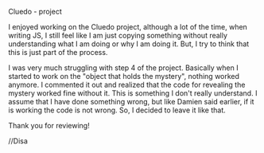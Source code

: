 Cluedo - project

I enjoyed working on the Cluedo project, although a lot of the time, when writing JS, I still feel like I am just copying something without really understanding what I am doing or why I am doing it. But, I try to think that this is just part of the process. 

I was very much struggling with step 4 of the project. Basically when I started to work on the "object that holds the mystery", nothing worked anymore. I commented it out and realized that the code for revealing the mystery worked fine without it. This is something I don't really understand. I assume that I have done something wrong, but like Damien said earlier, if it is working the code is not wrong. So, I decided to leave it like that. 

Thank you for reviewing!

//Disa